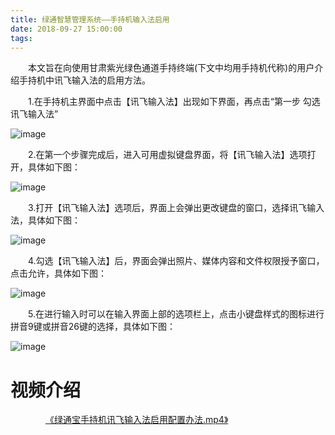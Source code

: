 ```yaml
---
title: 绿通智慧管理系统——手持机输入法启用
date: 2018-09-27 15:00:00
tags:
---
```

&emsp;&emsp;本文旨在向使用甘肃紫光绿色通道手持终端(下文中均用手持机代称)的用户介绍手持机中讯飞输入法的启用方法。

&emsp;&emsp;1.在手持机主界面中点击【讯飞输入法】出现如下界面，再点击“第一步 勾选讯飞输入法”

![image](/pub-images/news-images/xunfei/xf_index.png)

&emsp;&emsp;2.在第一个步骤完成后，进入可用虚拟键盘界面，将【讯飞输入法】选项打开，具体如下图：

![image](/pub-images/news-images/xunfei/xf_dk.png)

&emsp;&emsp;3.打开【讯飞输入法】选项后，界面上会弹出更改键盘的窗口，选择讯飞输入法，具体如下图：

![image](/pub-images/news-images/xunfei/xf_gx.png)

&emsp;&emsp;4.勾选【讯飞输入法】后，界面会弹出照片、媒体内容和文件权限授予窗口，点击允许，具体如下图：

![image](/pub-images/news-images/xunfei/xf_qx.png)

&emsp;&emsp;5.在进行输入时可以在输入界面上部的选项栏上，点击小键盘样式的图标进行拼音9键或拼音26键的选择，具体如下图：

![image](/pub-images/news-images/xunfei/xf_qh26or9.png)

# 视频介绍
&emsp;&emsp;&emsp;&emsp;<a href="https://github.com/ltbsys/ltbsysBlog/blob/master/source/pub-images/%E7%BB%BF%E9%80%9A%E5%AE%9D%E6%89%8B%E6%8C%81%E6%9C%BA%E8%AE%AF%E9%A3%9E%E8%BE%93%E5%85%A5%E6%B3%95%E5%90%AF%E7%94%A8%E9%85%8D%E7%BD%AE%E5%8A%9E%E6%B3%95.mp4" target="_blank">《绿通宝手持机讯飞输入法启用配置办法.mp4》</a>
